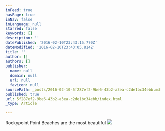 ```yaml
---
inFeed: true
hasPage: true
inNav: false
inLanguage: null
starred: false
keywords: []
description: ''
datePublished: '2016-02-10T23:43:15.770Z'
dateModified: '2016-02-10T23:43:05.814Z'
title: ''
author: []
authors: []
publisher:
  name: null
  domain: null
  url: null
  favicon: null
sourcePath: _posts/2016-02-10-5f287ef2-9be6-43b2-a3ea-c2de1bc34ebb.md
published: true
url: 5f287ef2-9be6-43b2-a3ea-c2de1bc34ebb/index.html
_type: Article

---
```

Rockypoint Point Beaches are the most beautiful
![](https://the-grid-user-content.s3-us-west-2.amazonaws.com/eb1ee1d8-1169-45e6-91e0-e7c4787c0d25.jpg)